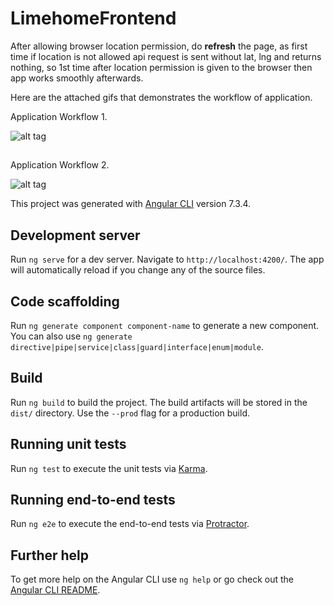 # LimehomeFrontend

After allowing browser location permission, do **refresh** the page, as first time if location is not allowed api request is sent without lat, lng and returns nothing, so 1st time after location permission is given to the browser then app works smoothly afterwards.

Here are the attached gifs that demonstrates the workflow of application.

Application Workflow 1.

![alt tag](https://github.com/divyanshu-rawat/limehome-front-end/blob/master/src/assets/Application%20WorkFlow.gif)

##

Application Workflow 2.

![alt tag](https://github.com/divyanshu-rawat/limehome-front-end/blob/master/src/assets/Application%20Workflow%202.gif)


This project was generated with [Angular CLI](https://github.com/angular/angular-cli) version 7.3.4.

## Development server

Run `ng serve` for a dev server. Navigate to `http://localhost:4200/`. The app will automatically reload if you change any of the source files.

## Code scaffolding

Run `ng generate component component-name` to generate a new component. You can also use `ng generate directive|pipe|service|class|guard|interface|enum|module`.

## Build

Run `ng build` to build the project. The build artifacts will be stored in the `dist/` directory. Use the `--prod` flag for a production build.

## Running unit tests

Run `ng test` to execute the unit tests via [Karma](https://karma-runner.github.io).

## Running end-to-end tests

Run `ng e2e` to execute the end-to-end tests via [Protractor](http://www.protractortest.org/).

## Further help

To get more help on the Angular CLI use `ng help` or go check out the [Angular CLI README](https://github.com/angular/angular-cli/blob/master/README.md).
